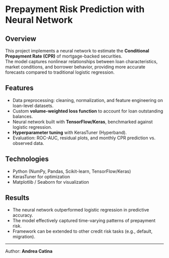 # Prepayment Risk Prediction with Neural Network

## Overview
This project implements a neural network to estimate the **Conditional Prepayment Rate (CPR)** of mortgage-backed securities.  
The model captures nonlinear relationships between loan characteristics, market conditions, and borrower behavior, providing more accurate forecasts compared to traditional logistic regression.

## Features
- Data preprocessing: cleaning, normalization, and feature engineering on loan-level datasets.  
- Custom **volume-weighted loss function** to account for loan outstanding balances.  
- Neural network built with **TensorFlow/Keras**, benchmarked against logistic regression.  
- **Hyperparameter tuning** with KerasTuner (Hyperband).  
- Evaluation: ROC-AUC, residual plots, and monthly CPR prediction vs. observed data.

## Technologies
- Python (NumPy, Pandas, Scikit-learn, TensorFlow/Keras)  
- KerasTuner for optimization  
- Matplotlib / Seaborn for visualization  

## Results
- The neural network outperformed logistic regression in predictive accuracy.  
- The model effectively captured time-varying patterns of prepayment risk.  
- Framework can be extended to other credit risk tasks (e.g., default, migration).  

---
Author: **Andrea Catina**
